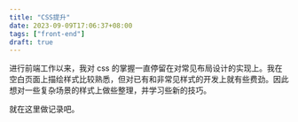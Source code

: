 ```yaml
---
title: "CSS提升"
date: 2023-09-09T17:06:37+08:00
tags: ["front-end"]
draft: true
---
```


进行前端工作以来，我对 css 的掌握一直停留在对常见布局设计的实现上。我在空白页面上描绘样式比较熟悉，但对已有和非常见样式的开发上就有些费劲。因此想对一些复杂场景的样式上做些整理，并学习些新的技巧。

就在这里做记录吧。
